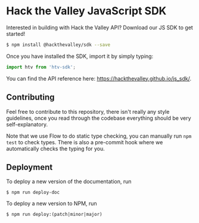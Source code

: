 # Hack the Valley JavaScript SDK

Interested in building with Hack the Valley API? Download our JS SDK to get started!

```bash
$ npm install @hackthevalley/sdk --save
```

Once you have installed the SDK, import it by simply typing:

```js
import htv from 'htv-sdk';
```

You can find the API reference here: https://hackthevalley.github.io/js_sdk/.

## Contributing

Feel free to contribute to this repository, there isn't really any style guidelines, once you read through the codebase everything should be very self-explanatory.

Note that we use Flow to do static type checking, you can manually run `npm test` to check types. There is also a pre-commit hook where we automatically checks the typing for you.

## Deployment

To deploy a new version of the documentation, run

```
$ npm run deploy-doc
```

To deploy a new version to NPM, run

```
$ npm run deploy:(patch|minor|major)
```